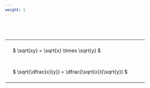 ```yaml
---
weight: 1
---
```


#  
<br>
<style type="text/css">
#T_8c14b th.col_heading {
  text-align: left;
  font-size: 1em;
}
#T_8c14b td {
  text-align: left;
  font-size: 1em;
  padding: 1.5em;
}
#T_8c14b_row0_col0, #T_8c14b_row1_col0 {
  width: 400px;
  white-space: pre-wrap;
}
</style>
<table id="T_8c14b">
  <thead>
  </thead>
  <tbody>
    <tr>
      <td id="T_8c14b_row0_col0" class="data row0 col0" >$ \sqrt{xy} = \sqrt{x} \times \sqrt{y} $</td>
    </tr>
    <tr>
      <td id="T_8c14b_row1_col0" class="data row1 col0" >$ \sqrt{\dfrac{x}{y}} = \dfrac{\sqrt{x}}{\sqrt{y}} $</td>
    </tr>
  </tbody>
</table>
